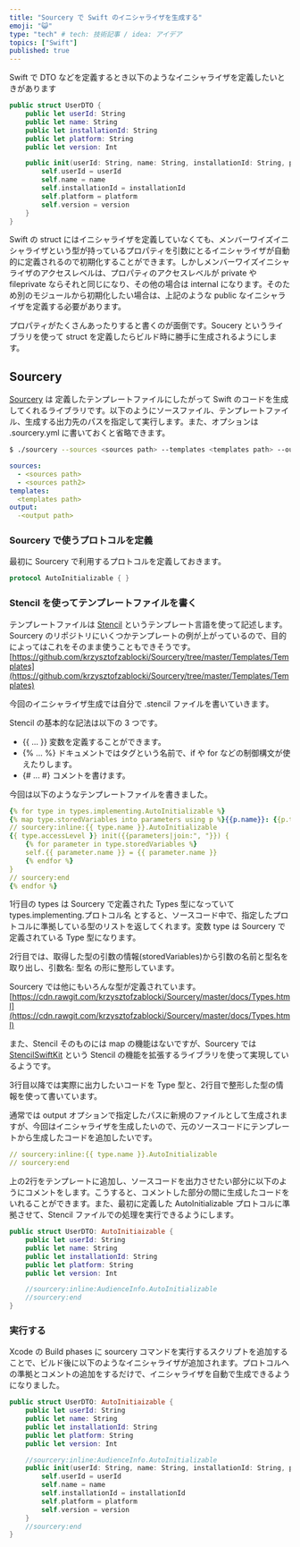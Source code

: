 ```yaml
---
title: "Sourcery で Swift のイニシャライザを生成する"
emoji: "😺"
type: "tech" # tech: 技術記事 / idea: アイデア
topics: ["Swift"]
published: true
---
```


Swift で DTO  などを定義するとき以下のようなイニシャライザを定義したいときがあります

```swift
public struct UserDTO {
    public let userId: String
    public let name: String
    public let installationId: String
    public let platform: String
    public let version: Int

    public init(userId: String, name: String, installationId: String, platform: String, version: Int) {
        self.userId = userId
        self.name = name
        self.installationId = installationId
        self.platform = platform
        self.version = version
    }
}
```

Swift の struct にはイニシャライザを定義していなくても、メンバーワイズイニシャライザという型が持っているプロパティを引数にとるイニシャライザが自動的に定義されるので初期化することができます。しかしメンバーワイズイニシャライザのアクセスレベルは、プロパティのアクセスレベルが private や fileprivate ならそれと同じになり、その他の場合は internal になります。そのため別のモジュールから初期化したい場合は、上記のような public なイニシャライザを定義する必要があります。

プロパティがたくさんあったりすると書くのが面倒です。Soucery というライブラリを使って struct を定義したらビルド時に勝手に生成されるようにします。

## Sourcery

[Sourcery](https://github.com/krzysztofzablocki/Sourcery) は 定義したテンプレートファイルにしたがって Swift のコードを生成してくれるライブラリです。以下のようにソースファイル、テンプレートファイル、生成する出力先のパスを指定して実行します。また、オプションは .sourcery.yml に書いておくと省略できます。

```bash
$ ./sourcery --sources <sources path> --templates <templates path> --output <output path>
```

```yaml
sources:
  - <sources path>
  - <sources path2>
templates:
  <templates path>
output:
  -<output path>
```

### Sourcery で使うプロトコルを定義

最初に Sourcery で利用するプロトコルを定義しておきます。

```swift
protocol AutoInitializable { }
```

### Stencil を使ってテンプレートファイルを書く

テンプレートファイルは [Stencil](https://github.com/stencilproject/Stencil) というテンプレート言語を使って記述します。Sourcery のリポジトリにいくつかテンプレートの例が上がっているので、目的によってはこれをそのまま使うこともできそうです。[https://github.com/krzysztofzablocki/Sourcery/tree/master/Templates/Templates](https://github.com/krzysztofzablocki/Sourcery/tree/master/Templates/Templates)

今回のイニシャライザ生成では自分で .stencil ファイルを書いていきます。

Stencil の基本的な記法は以下の 3 つです。

- {{ ... }} 変数を定義することができます。
- {% ... %} ドキュメントではタグという名前で、if や for などの制御構文が使えたりします。
- {# ... #} コメントを書けます。

今回は以下のようなテンプレートファイルを書きました。

```yaml
{% for type in types.implementing.AutoInitializable %}
{% map type.storedVariables into parameters using p %}{{p.name}}: {{p.typeName }}{% endmap %}
// sourcery:inline:{{ type.name }}.AutoInitializable
{{ type.accessLevel }} init({{parameters|join:", "}}) {
    {% for parameter in type.storedVariables %}
    self.{{ parameter.name }} = {{ parameter.name }}
    {% endfor %}
}
// sourcery:end
{% endfor %}
```

1行目の types は Sourcery で定義された Types 型になっていて types.implementing.プロトコル名 とすると、ソースコード中で、指定したプロトコルに準拠している型のリストを返してくれます。変数 type は Sourcery で定義されている Type 型になります。

2行目では、取得した型の引数の情報(storedVariables)から引数の名前と型名を取り出し、引数名: 型名 の形に整形しています。

Sourcery では他にもいろんな型が定義されています。[https://cdn.rawgit.com/krzysztofzablocki/Sourcery/master/docs/Types.html](https://cdn.rawgit.com/krzysztofzablocki/Sourcery/master/docs/Types.html)

また、Stencil そのものには map の機能はないですが、Sourcery では [StencilSwiftKit](https://github.com/SwiftGen/StencilSwiftKit) という Stencil の機能を拡張するライブラリを使って実現しているようです。

3行目以降では実際に出力したいコードを Type 型と、2行目で整形した型の情報を使って書いています。

通常では output オプションで指定したパスに新規のファイルとして生成されますが、今回はイニシャライザを生成したいので、元のソースコードにテンプレートから生成したコードを追加したいです。

```yaml
// sourcery:inline:{{ type.name }}.AutoInitializable
// sourcery:end
```

上の2行をテンプレートに追加し、ソースコードを出力させたい部分に以下のようにコメントをします。こうすると、コメントした部分の間に生成したコードをいれることができます。また、最初に定義した AutoInitializable プロトコルに準拠させて、Stencil ファイルでの処理を実行できるようにします。

```swift
public struct UserDTO: AutoInitiaizable {
    public let userId: String
    public let name: String
    public let installationId: String
    public let platform: String
    public let version: Int

    //sourcery:inline:AudienceInfo.AutoInitializable
    //sourcery:end
}
```

### 実行する

Xcode の Build phases に sourcery コマンドを実行するスクリプトを追加することで、ビルド後に以下のようなイニシャライザが追加されます。プロトコルへの準拠とコメントの追加をするだけで、イニシャライザを自動で生成できるようになりました。

```swift
public struct UserDTO: AutoInitiaizable {
    public let userId: String
    public let name: String
    public let installationId: String
    public let platform: String
    public let version: Int

    //sourcery:inline:AudienceInfo.AutoInitializable
    public init(userId: String, name: String, installationId: String, platform: String, version: Int) {
        self.userId = userId
        self.name = name
        self.installationId = installationId
        self.platform = platform
        self.version = version
    }
    //sourcery:end
}
```
